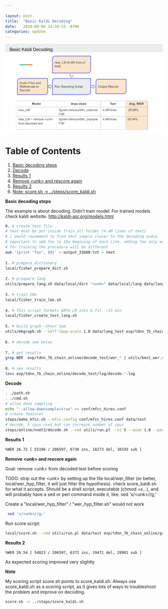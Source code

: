 ```yaml
---

layout: post
title:  "Basic Kaldi Decoding"
date:   2020-09-08 14:34:33 -0700
categories: update
---
```

![basic](/2020-09-08-basic-kaldi-decoding/basic_kaldi_decoding.png)

# Table of Contents

1. [Basic decoding steps](#e1)
2. [Decode](#e2)
3. [Results 1](#e3)
4. [Remove \<unk\> and rescore again](#e4)
5. [Results 2](#e5)
6. [Note: score.sh -> ../steps/score_kaldi.sh](#e6)

**Basic decoding steps** <a name="e1"></a>

The example is about decoding. Didn't train model. For trained models check kaldi website.
<http://kaldi-asr.org/models.html>

```bash
0. # create text file
# text must be put inside train_all folder [4.4M lines of text]
# i would recommend to find text sample closer to the decoding audio
# important to add foo to the begining of each line. adding foo only works for decoding
# for training the procedure will be different
awk '{print "foo", $0}' < output_31600.txt > text

1. # prepare_dictionary
local/fisher_prepare_dict.sh

2. # preapare lang
utils/prepare_lang.sh data/local/dict "<unk>" data/local/lang data/lang

3. # train 20m
local/fisher_train_lms.sh

4. # This script formats ARPA LM into G.fst. ~15 min
local/fisher_create_test_lang.sh

5. # build graph ~1hour 1pm
utils/mkgraph.sh --self-loop-scale 1.0 data/lang_test exp/tdnn_7b_chain_online exp/tdnn_7b_chain_online/graph_pp

6. # decode see below

7. # get results
grep WER  exp/tdnn_7b_chain_online/decode_test/wer_* | utils/best_wer.sh

8. # see results
less exp/tdnn_7b_chain_online/decode_test/log/decode.*.log

```

**Decode**  <a name="e2"></a>

```bash
. ./path.sh
. ./cmd.sh
# allow down sampling
echo "--allow-downsample=true" >> conf/mfcc_hires.conf
# create features
steps/make_mfcc.sh --mfcc-config conf/mfcc_hires.conf data/test
# decode, 5 cpus used but can increase number of cpus
steps/online/nnet3/decode.sh --cmd utils/run.pl --nj 5 --acwt 1.0 --post-decode-acwt 10.0 exp/tdnn_7b_chain_online/graph_pp data/test exp/tdnn_7b_chain_online/decode_test
```

**Results 1**  <a name="e3"></a>

```bash
%WER 26.72 [ 55196 / 206597, 6730 ins, 18273 del, 30193 sub ]
```




**Remove \<unk\> and rescore again** <a name="e4"></a>

Goal: remove  \<unk\> from decoded test before scoring



>
TODO:
strip out the \<unk\> by setting up the file local/wer_filter (or better, local/wer_hyp_filter, it will just filter the hypothesis).  check score_kaldi.sh for what it accepts.  Should be a shell script, executable (chmod +x...), and will probably have a sed or perl command inside it, like: sed 's/\<unk\>//g;'



Create a "local/wer_hyp_filter" / "wer_hyp_filter.sh" would not work

```bash
 sed 's/<unk>//g;'
```

Run score script:

```bash
local/score.sh --cmd utils/run.pl data/test exp/tdnn_7b_chain_online/graph_pp exp/tdnn_7b_chain_online/decode_test
```

**Results 2**  <a name="e5"></a>

```bash
%WER 26.54 [ 54823 / 206597, 6371 ins, 19471 del, 28981 sub ]
```

As expected scoring improved very slightly

**Note** <a name="e6"></a>

My scoring script score.sh points to score_kaldi.sh. Always use score_kaldi.sh as a scoring script, as it gives lots of ways to troubleshoot the problem and improve on decoding.

```bash
score.sh -> ../steps/score_kaldi.sh
```

